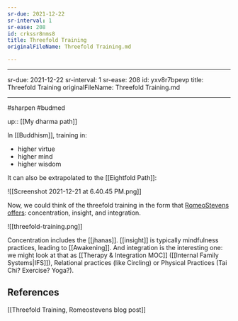```yaml
---
sr-due: 2021-12-22
sr-interval: 1
sr-ease: 208
id: crkssr8nms8
title: Threefold Training
originalFileName: Threefold Training.md

---
```


---
sr-due: 2021-12-22
sr-interval: 1
sr-ease: 208
id: yxv8r7bpevp
title: Threefold Training
originalFileName: Threefold Training.md

---

#sharpen   #budmed

up:: [[My dharma path]]

In [[Buddhism]], training in:

* higher virtue
* higher mind
* higher wisdom

It can also be extrapolated to the [[Eightfold Path]]:

![[Screenshot 2021-12-21 at 6.40.45 PM.png]]

Now, we could think of the threefold training in the form that [RomeoStevens offers](http://neuroticgradientdescent.blogspot.com/2021/03/threefold-training.html): concentration, insight, and integration.

![[threefold-training.png]]

Concentration includes the [[jhanas]]. [[insight]] is typically mindfulness practices, leading to [[Awakening]]. And integration is the interesting one: we might look at that as [[Therapy & Integration MOC]] ([[Internal Family Systems|IFS]]), Relational practices (like Circling) or Physical Practices (Tai Chi? Exercise? Yoga?).

## References

[[Threefold Training, Romeostevens blog post]]
